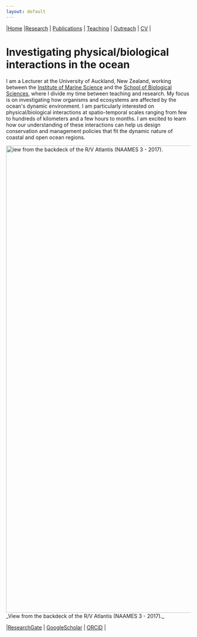 ```yaml
---
layout: default
---
```


|[Home](./index.html) |[Research](./research.html)          | [Publications](./publications.html)            | [Teaching](./teaching.html)   |  [Outreach](./outreach.html)         | [CV](./vita.html)     |

# Investigating physical/biological interactions in the ocean

I am a Lecturer at the University of Auckland, New Zealand, working between the [Institute of Marine Science](https://www.auckland.ac.nz/en/science/about-the-faculty/institute-of-marine-science.html) and the [School of Biological Sciences](https://www.auckland.ac.nz/en/science/about-the-faculty/school-of-biological-sciences.html), where I divide my time between teaching and research. My focus is on investigating how organisms and ecosystems are affected by the ocean's dynamic environment. I am particularly interested on physical/biological interactions at spatio-temporal scales ranging from few to hundreds of kilometers and a few hours to months. I am excited to learn how our understanding of these interactions can help us design conservation and management policies that fit the dynamic nature of coastal and open ocean regions.

<img src="images/at-sea.jpg" alt="iew from the backdeck of the R/V Atlantis (NAAMES 3 - 2017)." width="1270"/>
_View from the backdeck of the R/V Atlantis (NAAMES 3 - 2017)._


|[ResearchGate](https://www.researchgate.net/profile/Alice_Penna) | [GoogleScholar](https://scholar.google.com/citations?user=CP3iCFkAAAAJ&hl=en) | [ORCiD](https://orcid.org/0000-0002-7579-3610) |


                    
